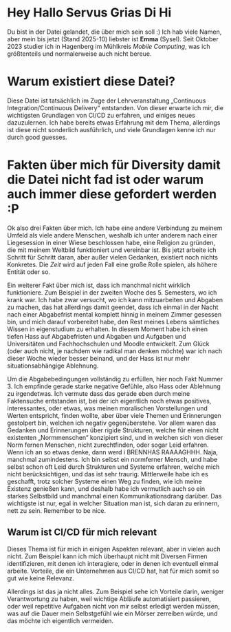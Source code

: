 # Hey Hallo Servus Grias Di Hi
Du bist in der Datei gelandet, die über mich sein soll :)
Ich hab viele Namen, aber mein bis jetzt (Stand 2025-10) liebster ist **Emma** (Sysel). Seit Oktober 2023 studier ich in Hagenberg im Mühlkreis *Mobile Computing*, was ich größtenteils und normalerweise auch nicht bereue.

 # Warum existiert diese Datei?
 Diese Datei ist tatsächlich im Zuge der Lehrveranstaltung „Continuous
 Integration/Continuous Delivery“ entstanden. Von dieser erwarte ich mir, die
 wichtigsten Grundlagen von CI/CD zu erfahren, und einiges neues dazuzulernen.
 Ich habe bereits etwas Erfahrung mit dem Thema, allerdings ist diese nicht
 sonderlich ausführlich, und viele Grundlagen kenne ich nur durch good guesses.

# Fakten über mich für Diversity damit die Datei nicht fad ist oder warum auch immer diese gefordert werden :P
Ok also drei Fakten über mich. Ich habe eine andere Verbindung zu meinem Umfeld
als viele andere Menschen, weshalb ich unter anderem nach einer Liegesession in
einer Wiese beschlossen habe, eine Religion zu gründen, die mit meinem Weltbild
funktioniert und vereinbar ist. Bis jetzt arbeite ich Schritt für Schritt daran,
aber außer vielen Gedanken, existiert noch nichts Konkretes. Die _Zeit_ wird auf
jeden Fall eine große Rolle spielen, als höhere Entität oder so.

Ein weiterer Fakt über mich ist, dass ich manchmal nicht wirklich funktioniere.
Zum Beispiel in der zweiten Woche des 5. Semesters, wo ich krank war. Ich habe
zwar versucht, wo ich kann mitzuarbeiten und Abgaben zu machen, das hat
allerdings damit geendet, dass ich einmal in der Nacht nach einer Abgabefrist
mental komplett hinnig in meinem Zimmer gesessen bin, und mich darauf
vorbereitet habe, den Rest meines Lebens sämtliches Wissen in eigenstudium zu
erhalten. In diesem Moment habe ich einen tiefen Hass auf Abgabefristen und
Abgaben und Aufgaben und Universitäten und Fachhochschulen und Moodle
entwickelt. Zum Glück (oder auch nicht, je nachdem wie radikal man denken möchte) war ich nach dieser Woche wieder besser beinand, und der Hass ist nur mehr situationsabhängige Ablehnung.

Um die Abgabebedingungen vollständig zu erfüllen, hier noch Fakt Nummer 3. Ich
empfinde gerade starke negative Gefühle, also Hass oder Ablehnung zu
irgendetwas. Ich vermute dass das gerade eben durch meine Faktensuche entstanden
ist, bei der ich eigentlich noch etwas positives, interessantes, oder etwas, was
meinen moralischen Vorstellungen und Werten entspricht, finden wollte, aber über
viele Themen und Erinnerungen gestolpert bin, welchen ich negativ
gegenüberstehe. Vor allem waren das Gedanken und Erinnerungen über rigide
Strukturen, welche für einen nicht existenten „Normmenschen“ konzipiert sind,
und in welchen sich von dieser Norm fernen Menschen, nicht zurechtfinden, oder
sogar Leid erfahren. Wenn ich an so etwas denke, dann werd i BRENNHAS RAAAAGHHH.
Naja, manchmal zumindestens.
Ich bin selbst ein normferner Mensch, und habe
selbst schon oft Leid durch Strukturen und Systeme erfahren, welche mich nicht
berücksichtigen, und das ist sehr traurig. Mittlerweile habe ich es geschafft,
trotz solcher Systeme einen Weg zu finden, wie ich meine Existenz genießen kann,
und deshalb habe ich vermutlich auch so ein starkes Selbstbild und manchmal
einen Kommunikationsdrang darüber. Das wichtigste ist nur, egal in welcher
Situation man ist, sich daran zu erinnern, nett zu sein. Remember to be nice.

## Warum ist CI/CD für mich relevant
Dieses Thema ist für mich in einigen Aspekten relevant, aber in vielen auch
nicht. Zum Beispiel kann ich mich überhaupt nicht mit Diversen Firmen
identifizieren, mit denen ich interagiere, oder in denen ich eventuell einmal
arbeite. Vorteile, die ein Unternehmen aus CI/CD hat, hat für mich somit so gut
wie keine Relevanz.

Allerdings ist das ja nicht alles. Zum Beispiel sehe ich Vorteile darin, weniger
Verantwortung zu haben, weil wichtige Abläufe automatisiert passieren, oder weil
repetitive Aufgaben nicht von mir selbst erledigt werden müssen, was auf die
Dauer mein Selbstgefühl wie ein Mörser zerreiben würde, und das möchte ich
eigentlich vermeiden.
